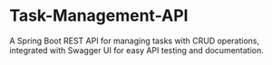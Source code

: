 # Task-Management-API
A Spring Boot REST API for managing tasks with CRUD operations, integrated with Swagger UI for easy API testing and documentation.
